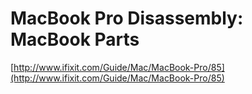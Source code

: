 <!--
id: 16974732
link: http://tumblr.atmos.org/post/16974732/macbook-pro-disassembly-macbook-parts
slug: macbook-pro-disassembly-macbook-parts
date: Wed Oct 24 2007 10:07:46 GMT-0700 (PDT)
publish: 2007-10-024
tags: 
title: MacBook Pro Disassembly: MacBook Parts
-->


MacBook Pro Disassembly: MacBook Parts
======================================

[http://www.ifixit.com/Guide/Mac/MacBook-Pro/85](http://www.ifixit.com/Guide/Mac/MacBook-Pro/85)

